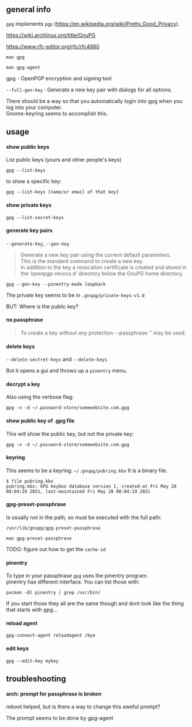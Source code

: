## general info

`gpg` implements `pgp` (https://en.wikipedia.org/wiki/Pretty_Good_Privacy).

https://wiki.archlinux.org/title/GnuPG

https://www.rfc-editor.org/rfc/rfc4880

```
man gpg
```

```
man gpg-agent
```

gpg - OpenPGP encryption and signing tool

`--full-gen-key` : Generate a new key pair with dialogs for all options.


There should be a way so that you automatically login into gpg when you log into your computer.\
Gnome-keyring seems to accomplish this.

## usage

#### show public keys

List public keys (yours and other people's keys)
```
gpg --list-keys
```

to show a specific key:
```
gpg --list-keys [name/or email of that key]
```

#### show private keys

```
gpg --list-secret-keys
```

#### generate key pairs

`--generate-key`, `--gen-key`

> Generate a new key pair using the current default parameters.\
This is the standard command to create a new key.\
In addition to the key a  revocation certificate is created and stored in the ‘openpgp-revocs.d’ directory below the GnuPG home directory.

```
gpg --gen-key --pinentry-mode loopback
```

The private key seems to be in `.gnupg/private-keys-v1.d`

BUT: Where is the public key?

#### no passphrase

> To create a key without any protection --passphrase '' may be used.

#### delete keys

`--delete-sectret-keys` and `--delete-keys`

But it opens a gui and throws up a `pinentry` menu.

#### decrypt a key

Also using the verbose flag:
```
gpg -v -d ~/.password-store/somewebsite.com.gpg
```

#### show public key of .gpg file

This will show the public key, but not the private key:
```
gpg -v -d ~/.password-store/somewebsite.com.gpg
```

#### keyring

This seems to be a keyring:
`~/.gnupg/pubring.kbx`
It is a binary file.
```
$ file pubring.kbx
pubring.kbx: GPG keybox database version 1, created-at Fri May 28 08:04:19 2021, last-maintained Fri May 28 08:04:19 2021
```

#### gpg-preset-passphrase

Is usually not in the path, so must be executed with the full path:
```
/usr/lib/gnupg/gpg-preset-passphrase
```

```
man gpg-preset-passphrase
```

TODO: figure out how to get the `cache-id`

#### pinentry

To type in your passphrase `gpg` uses the pinentry program.\
pinentry has different interface. You can list those with:
```
pacman -Ql pinentry | grep /usr/bin/
```

If you start those they all are the same though and dont look like the thing that starts with gpg...

#### reload agent

```
gpg-connect-agent reloadagent /bye
```

#### edit keys

```
gpg --edit-key mykey
```


## troubleshooting

#### arch: prompt for passphrase is broken

reboot helped, but is there a way to change this aweful prompt?

The prompt seems to be done by gpg-agent
